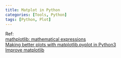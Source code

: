 ```yaml
---
title: Matplot in Python
categories: [Tools, Python]
tags: [Python, Plot]
---
```


Ref:\
[mathplotlib: mathematical expressions](https://matplotlib.org/stable/tutorials/text/mathtext.html)\
[Making better plots with matplotlib.pyplot in Python3](https://www.blopig.com/blog/2022/06/making-better-plots-with-matplotlib-pyplot-in-python3/)\
[Improve matplotlib](https://towardsdatascience.com/simple-ways-to-improve-your-matplotlib-b64eebccfd5)
